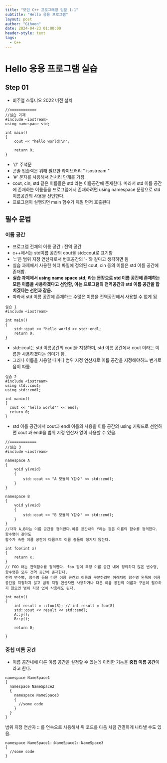 ```yaml
---
title: "모던 C++ 프로그래밍 입문 1-1"
subtitle: "Hello 응용 프로그램"
layout: post
author: "Gihoon"
date: 2024-04-23 01:00:00
header-style: text
tags:
  - C++
---
```


# Hello 응용 프로그램 실습

## Step 01
- 비주얼 스튜디오 2022 버전 설치  


```
//============
//실습 과제
#include <iostream>
using namespace std;

int main()
{
	cout << "hello world!\n";
	
	return 0;
}
```
- '//' 주석문
- 콘솔 입출력은 위해 필요한 라이브러리 " isostream "
- '#' 문자를 사용해서 전처리 단게를 가짐.
- cout, cin, std 같은 이름들은 std 라는 이름공간에 존재한다. 
따라서 std 이름 공간에 존재하는 이름들을 프로그램에서 존재하려면 using namespace 문장으로 std 이름공간의 사용을 선언한다.
- 프로그램이 실행되면 main 함수가 제일 먼저 호출된다


## 필수 문법

### 이름 공간

- 프로그램 전체의 이름 공간 : 전역 공간
- c++에서는 std이름 공간의 cout을 std::cout로 표기함
- '::'은 범위 지정 연산자로서 번호공간의 '-'와 같다고 생각하면 됨
- 실습 과제에서 사용한 <iostream> 헤더 파일에 정의된 cout, cin 등의 이름은 std 이름 공간에 존재함.
- **실습 과제에서 using name space std; 라는 문장으로 std 이름 공간에 존재하는 모든 이름을 사용하겠다고 선언함, 이는 프로그램의 전역공간과 std 이름 공간을 합치겠다는 선언과 같음.**
- 따라서 std 이름 공간에 존재하는 수많은 이름을 전역공간에서 사용할 수 없게 됨

```
실습 1  
#include <iostream>

int main() 
{
    std::cput << "hello world << std::endl;
    return 0;
}
```
- std::cout는 std 이름공간의 cout을 지정하며, std 이름 공간에서 cout 이라는 이름만 사용하겠다는 의미가 됨.
- 그러나 이름을 사용할 때마다 범위 지정 연산자로 이름 공간을 지정해야하느 번거로움이 따름.
  
```
실습 2  
#include <iostream>
using std::cout;
using std::endl;

int manin()
{
  cout << "hello world"" << endl;
  return 0;
}
```
  
- std 이름 공간에서 cout과 endl 이름의 사용을 이름 공간의 using 키워드로 선언하면 cout 과 endl을 범위 지정 연산자 없이 사용할 수 있음.

```
//============
//실습 3
#include <iostream>

namespace A
{
	void y(void)
	{
		std::cout << "A 모듈의 Y함수" << std::endl;
	}
}

namespace B
{
	void y(void)
	{
		std::cout << "B 모듈의 Y함수" << std::endl;
	}
}
//각각 A,B라는 이름 공간을 정의한다.이름 공간내의 Y라는 같은 이름의 함수를 정의한다. 함수명이 같아도
함수가 속한 이름 공간이 다름으로 이름 충돌이 생기지 않는다. 

int foo(int x)
{
	return x;
}
// FOO 라는 전역함수를 정의한다. foo 같이 특정 이름 공간 내에 정의하지 않은 변수명, 함수명은 모두 전역 공간에 존재한다.
전역 변수명, 함수명 등을 다른 이름 곤간의 이름과 구분하려면 아래처럼 함수명 왼쪽에 이름 공간을 지정하지 않고 범위 지정 연산자만 사용하거나 다른 이름 공간의 이름과 구분이 필요하지 않으면 범위 지정 없이 사용해도 된다.

int main()
{
	int result = ::foo(8); // int result = foo(8)
	std::cout << result << std::endl;
	A::y();
	B::y();

	return 0;

}
``` 
  
### 중첩 이름 공간
- 이름 공간내에 다른 이름 공간을 설정할 수 있는데 이러한 기능을 **중첩 이름 공간**이라고 한다.
  
```
namespace NameSpace1
{
  namespace NameSpace2
  {
    namespace NameSpace3
    {
      //some code
    }
  }
}
```
범위 지정 연산자 :: 를 연속으로 사용해서 위 코드를 다음 처럼 간결하게 나타낼 수도 있음.
  
```
namespace NameSpace1::NameSpace2::NameSpace3
{
  //some code
}
```


